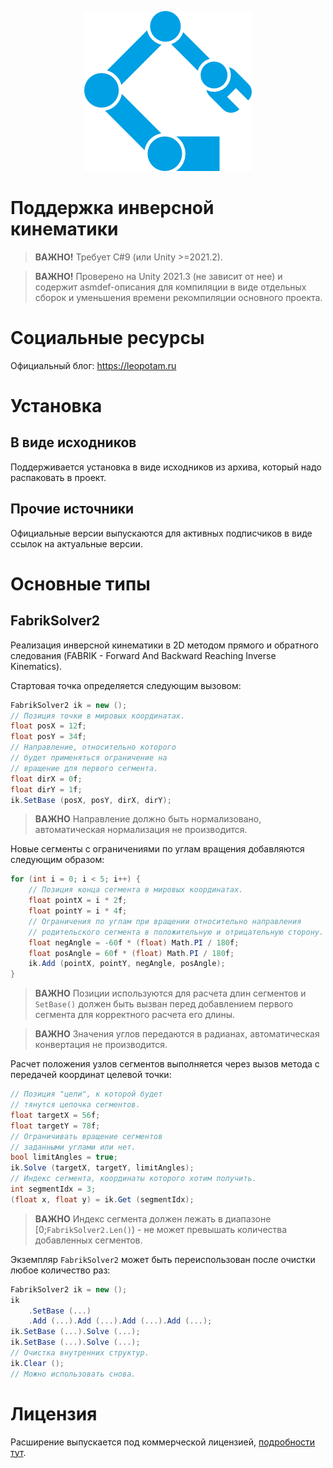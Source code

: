 <p align="center">
    <img src="./logo.png" alt="Logo">
</p>

# Поддержка инверсной кинематики

> **ВАЖНО!** Требует C#9 (или Unity >=2021.2).

> **ВАЖНО!** Проверено на Unity 2021.3 (не зависит от нее) и содержит asmdef-описания для компиляции в виде отдельных сборок и уменьшения времени рекомпиляции основного проекта.


# Социальные ресурсы
Официальный блог: https://leopotam.ru


# Установка


## В виде исходников
Поддерживается установка в виде исходников из архива, который надо распаковать в проект.


## Прочие источники
Официальные версии выпускаются для активных подписчиков в виде ссылок на актуальные версии.


# Основные типы


## FabrikSolver2
Реализация инверсной кинематики в 2D методом прямого и обратного следования (FABRIK - Forward And Backward Reaching Inverse Kinematics).


Стартовая точка определяется следующим вызовом:
```c#
FabrikSolver2 ik = new ();
// Позиция точки в мировых координатах.
float posX = 12f;
float posY = 34f;
// Направление, относительно которого
// будет применяться ограничение на
// вращение для первого сегмента.
float dirX = 0f;
float dirY = 1f;
ik.SetBase (posX, posY, dirX, dirY);
```
> **ВАЖНО** Направление должно быть нормализовано, автоматическая нормализация не производится.


Новые сегменты с ограничениями по углам вращения добавляются следующим образом:
```c#
for (int i = 0; i < 5; i++) {
    // Позиция конца сегмента в мировых координатах.
    float pointX = i * 2f;
    float pointY = i * 4f;
    // Ограничения по углам при вращении относительно направления
    // родительского сегмента в положительную и отрицательную сторону.
    float negAngle = -60f * (float) Math.PI / 180f;
    float posAngle = 60f * (float) Math.PI / 180f;
    ik.Add (pointX, pointY, negAngle, posAngle);
}
```
> **ВАЖНО** Позиции используются для расчета длин сегментов и `SetBase()` должен быть вызван перед добавлением первого сегмента для корректного расчета его длины.

> **ВАЖНО** Значения углов передаются в радианах, автоматическая конвертация не производится.


Расчет положения узлов сегментов выполняется через вызов метода с передачей координат целевой точки:
```c#
// Позиция "цели", к которой будет
// тянутся цепочка сегментов.
float targetX = 56f;
float targetY = 78f;
// Ограничивать вращение сегментов
// заданными углами или нет.
bool limitAngles = true;
ik.Solve (targetX, targetY, limitAngles);
// Индекс сегмента, координаты которого хотим получить.
int segmentIdx = 3;
(float x, float y) = ik.Get (segmentIdx);
```
> **ВАЖНО** Индекс сегмента должен лежать в диапазоне [0;`FabrikSolver2.Len()`) - не может превышать количества добавленных сегментов.


Экземпляр `FabrikSolver2` может быть переиспользован после очистки любое количество раз:
```c#
FabrikSolver2 ik = new ();
ik
    .SetBase (...)
    .Add (...).Add (...).Add (...).Add (...);
ik.SetBase (...).Solve (...);
ik.SetBase (...).Solve (...);
// Очистка внутренних структур.
ik.Clear ();
// Можно использовать снова.
```


# Лицензия
Расширение выпускается под коммерческой лицензией, [подробности тут](./LICENSE.md).
